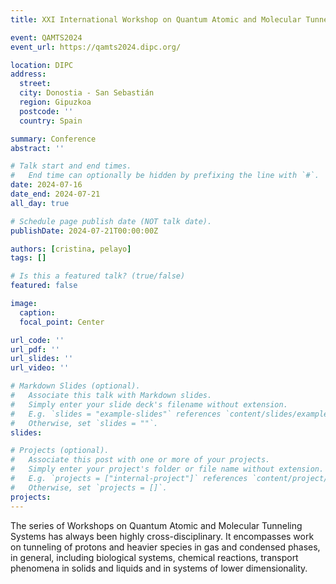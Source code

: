 ```yaml
---
title: XXI International Workshop on Quantum Atomic and Molecular Tunneling Systems (QAMTS2024)

event: QAMTS2024
event_url: https://qamts2024.dipc.org/

location: DIPC
address:
  street:
  city: Donostia - San Sebastián
  region: Gipuzkoa
  postcode: ''
  country: Spain

summary: Conference
abstract: ''

# Talk start and end times.
#   End time can optionally be hidden by prefixing the line with `#`.
date: 2024-07-16
date_end: 2024-07-21
all_day: true

# Schedule page publish date (NOT talk date).
publishDate: 2024-07-21T00:00:00Z

authors: [cristina, pelayo]
tags: []

# Is this a featured talk? (true/false)
featured: false

image:
  caption:
  focal_point: Center

url_code: ''
url_pdf: ''
url_slides: ''
url_video: ''

# Markdown Slides (optional).
#   Associate this talk with Markdown slides.
#   Simply enter your slide deck's filename without extension.
#   E.g. `slides = "example-slides"` references `content/slides/example-slides.md`.
#   Otherwise, set `slides = ""`.
slides:

# Projects (optional).
#   Associate this post with one or more of your projects.
#   Simply enter your project's folder or file name without extension.
#   E.g. `projects = ["internal-project"]` references `content/project/deep-learning/index.md`.
#   Otherwise, set `projects = []`.
projects:
---
```


The series of Workshops on Quantum Atomic and Molecular Tunneling Systems has always been highly cross-disciplinary.
It encompasses work on tunneling of protons and heavier species in gas and condensed phases, in general, including biological systems, chemical reactions, transport phenomena in solids and liquids and in systems of lower dimensionality.
